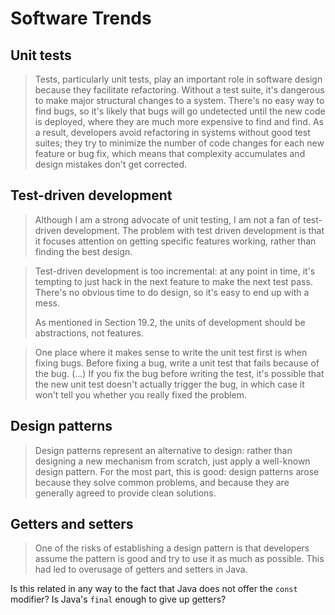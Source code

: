 # Software Trends

## Unit tests

> Tests, particularly unit tests, play an important role in software design
> because they facilitate refactoring. Without a test suite, it's dangerous
> to make major structural changes to a system. There's no easy way to find
> bugs, so it's likely that bugs will go undetected until the new code is
> deployed, where they are much more expensive to find and find. As a result,
> developers avoid refactoring in systems without good test suites; they try
> to minimize the number of code changes for each new feature or bug fix,
> which means that complexity accumulates and design mistakes don't get
> corrected.

## Test-driven development

> Although I am a strong advocate of unit testing, I am not a fan of test-driven
> development. The problem with test driven development is that it focuses
> attention on getting specific features working, rather than finding the best
> design.

> Test-driven development is too incremental: at any point in time, it's
> tempting to just hack in the next feature to make the next test pass. There's
> no obvious time to do design, so it's easy to end up with a mess.
>
> As mentioned in Section 19.2, the units of development should be abstractions,
> not features.

> One place where it makes sense to write the unit test first is when fixing
> bugs. Before fixing a bug, write a unit test that fails because of the bug.
> (...) If you fix the bug before writing the test, it's possible that the new
> unit test doesn't actually trigger the bug, in which case it won't tell you
> whether you really fixed the problem.

## Design patterns

> Design patterns represent an alternative to design: rather than designing a
> new mechanism from scratch, just apply a well-known design pattern. For the
> most part, this is good: design patterns arose because they solve common
> problems, and because they are generally agreed to provide clean solutions.

## Getters and setters

> One of the risks of establishing a design pattern is that developers assume
> the pattern is good and try to use it as much as possible. This had led to
> overusage of getters and setters in Java.

Is this related in any way to the fact that Java does not offer the `const`
modifier? Is Java's `final` enough to give up getters?